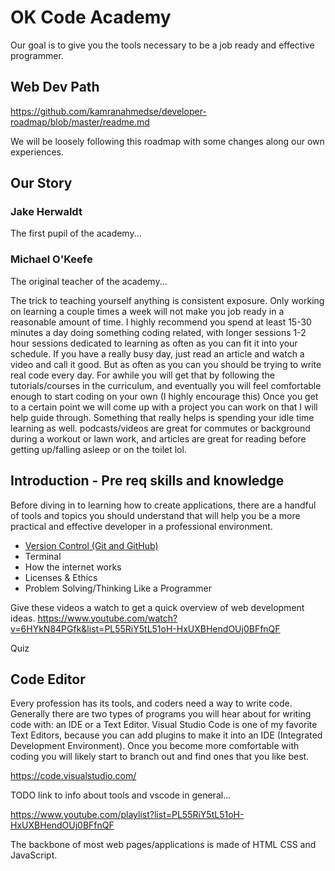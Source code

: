 # OK Code Academy

Our goal is to give you the tools necessary to be a job ready and effective programmer.

## Web Dev Path

<https://github.com/kamranahmedse/developer-roadmap/blob/master/readme.md>

We will be loosely following this roadmap with some changes along our own experiences.

## Our Story

### Jake Herwaldt

The first pupil of the academy...

### Michael O'Keefe

The original teacher of the academy...

The trick to teaching yourself anything is consistent exposure. Only working on learning a couple times a week will not make you job ready in a reasonable amount of time. I highly recommend you spend at least 15-30 minutes a day doing something coding related, with longer sessions 1-2 hour sessions dedicated to learning as often as you can fit it into your schedule. If you have a really busy day, just read an article and watch a video and call it good. But as often as you can you should be trying to write real code every day. For awhile you will get that by following the tutorials/courses in the curriculum, and eventually you will feel comfortable enough to start coding on your own (I highly encourage this) Once you get to a certain point we will come up with a project you can work on that I will help guide through. Something that really helps is spending your idle time learning as well. podcasts/videos are great for commutes or background during a workout or lawn work, and articles are great for reading before getting up/falling asleep or on the toilet lol.

## Introduction - Pre req skills and knowledge

Before diving in to learning how to create applications, there are a handful of tools and topics you should understand that will help you be a more practical and effective developer in a professional environment.

- [Version Control (Git and GitHub)](./Intro/Version-Control.md)
- Terminal
- How the internet works
- Licenses & Ethics
- Problem Solving/Thinking Like a Programmer

Give these videos a watch to get a quick overview of web development ideas.
<https://www.youtube.com/watch?v=6HYkN84PGfk&list=PL55RiY5tL51oH-HxUXBHendOUj0BFfnQF>

Quiz

## Code Editor

Every profession has its tools, and coders need a way to write code. Generally there are two types of programs you will hear about for writing code with: an IDE or a Text Editor. Visual Studio Code is one of my favorite Text Editors, because you can add plugins to make it into an IDE (Integrated Development Environment). Once you become more comfortable with coding you will likely start to branch out and find ones that you like best.

<https://code.visualstudio.com/>

TODO link to info about tools and vscode in general...

https://www.youtube.com/playlist?list=PL55RiY5tL51oH-HxUXBHendOUj0BFfnQF

The backbone of most web pages/applications is made of HTML CSS and JavaScript.
